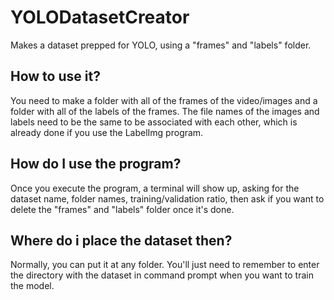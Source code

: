 # YOLODatasetCreator
Makes a dataset prepped for YOLO, using a "frames" and "labels" folder.

## How to use it?
You need to make a folder with all of the frames of the video/images and a folder with all of the labels of the frames.
The file names of the images and labels need to be the same to be associated with each other, which is already done if you use the LabelImg program.

## How do I use the program?
Once you execute the program, a terminal will show up, asking for the dataset name, folder names, training/validation ratio, then ask if you want to delete the "frames" and "labels" folder once it's done.

## Where do i place the dataset then?
Normally, you can put it at any folder. You'll just need to remember to enter the directory with the dataset in command prompt when you want to train the model.
